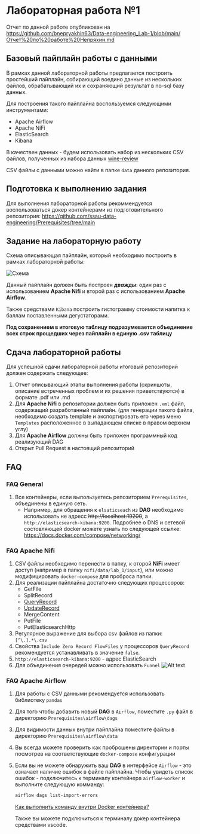 # Лабораторная работа №1

Отчет по данной работе опубликован на <https://github.com/bnepryakhin63/Data-engineering_Lab-1/blob/main/Отчет%20по%20работе%20Непряхин.md>

## Базовый пайплайн работы с данными

В рамках данной лабораторной работы предлагается построить простейший пайплайн, собирающий воедино данные из нескольких файлов, обрабатывающий их и сохраняющий результат в no-sql базу данных.

Для построения такого пайплайна воспользуемся следующими инструментами:

* Apache Airflow
* Apache NiFi
* ElasticSearch
* Kibana

В качествен данных - будем использовать набор из нескольких CSV файлов, полученных из набора данных [wine-review](https://www.kaggle.com/datasets/zynicide/wine-reviews/)

CSV файлы с данными можно найти в папке `data` данного репозитория.

## Подготовка к выполнению задания

Для выполнения лабораторной работы рекоммендуется воспользоваться докер контейнерами из подготовительного репозитория: <https://github.com/ssau-data-engineering/Prerequisites/tree/main>

## Задание на лабораторную работу

Схема описывающая пайплайн, который необходимо построить в рамках лабораторной работы:

![Схема](./images/img2.png)

Данный пайплайн должен быть построен ***дважды***: один раз с использованием **Apache Nifi** и второй раз с использованием **Apache Airflow**.

Также средствами `Kibana` построить гистограмму стоимости напитка к баллам поставленными дегустаторами.

**Под сохранением в итоговую таблицу подразумевается объединение всех строк прощедших через пайплайн в единую .csv таблицу**

## Сдача лабораторной работы

Для успешной сдачи лабораторной работы итоговый репозиторий должен содержать следующее:

1. Отчет описывающий этапы выполнения работы (скриншоты, описание встреченных проблем и их решения приветствуются) 
в формате .pdf или .md
2. Для **Apache Nifi** в репозитории должен быть приложен `.xml` файл, содержащий разработанный пайплайн. (для генерации такого файла, необходимо создать template и экспортировать его через меню `Templates` расположенное в выпадающем списке в правом верхнем углу)
3. Для **Apache Airflow** должны быть приложен программный код реализующий DAG
4. Открыт Pull Request в настоящий репозиторий

## FAQ

### FAQ General

1. Все контейнеры, если выпользуетесь репозиторием `Prerequisites`, объединены в единую сеть.
   * Например, для обращения к `elsaticseach` из **DAG** необходимо использовать не адресс ~~http://localhost:19200~~,
     а `http://elasticsearch-kibana:9200`.
     Подробнее о DNS и сетевой состовляющей docker можете узнать по следующей ссылке: <https://docs.docker.com/compose/networking/>

### FAQ Apache Nifi

1. CSV файлы необходимо перенести в папку, к оторой **NiFi** имеет доступ (например в папку `nifi/data/lab_1/input`), или можно модифицировать `docker-compose` для проброса папки.
2. Для реализации пайплайна достаточно следующих процессоров:
    * GetFile
    * SplitRecord
    * [QueryRecord](http://localhost:18080/nifi-docs/documentation?select=org.apache.nifi.processors.standard.QueryRecord&group=org.apache.nifi&artifact=nifi-standard-nar&version=1.23.2)
    * [UpdateRecord](http://localhost:18080/nifi-docs/documentation?select=org.apache.nifi.processors.standard.UpdateRecord&group=org.apache.nifi&artifact=nifi-standard-nar&version=1.23.2)
    * MergeContent
    * PutFile
    * PutElasticsearchHttp
3. Регулярное выражение для выбора csv файлов из папки: `[^\.].*\.csv`
4. Свойства `Include Zero Record FlowFiles` у процессоров `QueryRecord` рекомендуется устанавливать в значение `false`.
5. `http://elasticsearch-kibana:9200` - адрес ElasticSearch
6. Для объединения очередей можно использовать `Funnel`
![Alt text](./images/img1.png)

### FAQ Apache Airflow

1. Для работы с CSV данными рекомендуется использовать библиотеку `pandas`
2. Для того чтобы добавить новый **DAG** в `Airflow`, поместите `.py` файл в директорию `Prerequisites\airflow\dags`
3. Для видимости данных внутри пайплайна поместите файлы в директорию `Prerequisites\airflow\data`
4. Вы всегда можете проверить как проброшены директории и порты посмотрев на соответствующие `docker-compose` конфигурации
5. Если вы не можете обнаружить ваш **DAG** в интерфейсе `Airflow` - это означает наличие ошибок в файле пайплайна.
    Чтобы увидеть список ошибок - подключитесь к терминалу контейнера `airflow-worker` и выполните следующую комманду:

    ```bash
    airflow dags list-import-errors
    ```

    [Как выполнить команду внутри Docker контейнера?](https://www.mousedc.ru/learning/565-komanda-docker-konteyner/)

    Также вы можете подключиться к терминалу докер контейнера средствами vscode.
